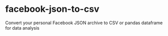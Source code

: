 # facebook-json-to-csv
Convert your personal Facebook JSON archive to CSV or pandas dataframe for data analysis
